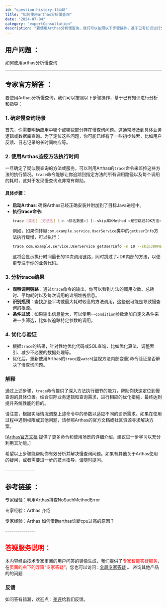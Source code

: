 ```yaml
---
id: "question-history-13448"
title: "如何使用arthas分析慢查询"
date: "2024-07-04"
category: "expertConsultation"
description: "要使用Arthas分析慢查询，我们可以按照以下步骤操作，基于已有知识进行分析和指导：### 1. 确定慢查询场景首先，你需要明确应用中哪个或哪些部分存在慢查询问题。这通常涉及到具体业务逻辑或数据库查询。为了定位这些问题，你可能已经有了一些初步线索，比如用户反馈、日志记录的长时间响应等。### 2. "
---
```


## 用户问题 ：

如何使用arthas分析慢查询

---

## 专家官方解答 ：

要使用Arthas分析慢查询，我们可以按照以下步骤操作，基于已有知识进行分析和指导：

### 1. 确定慢查询场景

首先，你需要明确应用中哪个或哪些部分存在慢查询问题。这通常涉及到具体业务逻辑或数据库查询。为了定位这些问题，你可能已经有了一些初步线索，比如用户反馈、日志记录的长时间响应等。

### 2. 使用Arthas监控方法执行时间

一旦确定了疑似慢查询的方法或服务，可以利用Arthas的`trace`命令来监控这些方法的执行情况。`trace`命令能够让你追踪到指定方法的所有调用路径以及每个调用的耗时，这对于发现慢查询点非常有帮助。

#### 具体步骤：

- **启动Arthas**: 确保Arthas已经正确安装并附加到了目标Java进程中。
- **执行trace命令**:
  ```bash
  trace [类名] [方法名] [-n <排名数量>] [--skipJDKMethod <是否跳过JDK方法>] [--condition <过滤条件>]
  ```
  例如，如果你怀疑`com.example.service.UserService`类中的`getUserInfo`方法执行缓慢，可以执行：
  ```bash
  trace com.example.service.UserService getUserInfo -n 10 --skipJDKMethod true
  ```
  这将会显示执行时间最长的10次调用链路，同时跳过了JDK内部的方法，以便更专注于你的业务代码。

### 3. 分析trace结果

- **观察调用链路**：通过`trace`命令的输出，你可以看到方法的调用次数、总耗时、平均耗时以及每次调用的详细堆栈信息。
- **识别瓶颈**：查找那些平均或最大耗时较高的方法调用，这些很可能是导致慢查询的根源。
- **条件过滤**：如果输出信息量大，可以使用`--condition`参数添加自定义条件来进一步筛选，比如仅追踪特定参数的调用。

### 4. 优化与验证

- 根据`trace`的结果，针对性地优化代码或SQL查询，比如优化算法、调整索引、减少不必要的数据处理等。
- 优化后，重新使用Arthas的`trace`或`watch`(监视方法内部变量)命令验证是否解决了慢查询问题。

### 解释

通过上述步骤，`trace`命令提供了深入方法执行细节的能力，帮助你快速定位到慢查询的具体位置。结合实际业务逻辑和查询需求，进行相应的优化措施，最终达到提升系统性能的目的。

请注意，根据实际情况调整上述命令中的参数以适应不同的诊断需求。如果在使用过程中遇到权限或其他问题，请参照Arthas的官方文档或社区资源寻求解决方案。

[[Arthas官方文档](https://arthas.aliyun.com/doc/) 提供了更多命令和使用场景的详细介绍，建议进一步学习以充分利用其功能。]

希望以上步骤能帮助你有效分析并解决慢查询问题。如果有其他关于Arthas使用的疑问，或者需要进一步的技术指导，请随时提问。

<font color="#949494">---------------</font>

## 参考链接 ：

专家经验：利用Arthas排查NoSuchMethodError

专家经验：Arthas 介绍

专家经验：Arthas 如何借助arthas诊断cpu过高的原因？

<font color="#949494">---------------</font>

## <font color="#FF0000">答疑服务说明：</font>

本内容经由技术专家审阅的用户问答的镜像生成，我们提供了<font color="#FF0000">专家智能答疑服务</font>，在<font color="#FF0000">页面的右下的浮窗”专家答疑“</font>。您也可以访问 : [全局专家答疑](https://answer.opensource.alibaba.com/docs/intro) 。 咨询其他产品的的问题

### 反馈

如问答有错漏，欢迎点：[差评](https://ai.nacos.io/user/feedbackByEnhancerGradePOJOID?enhancerGradePOJOId=16067)给我们反馈。
